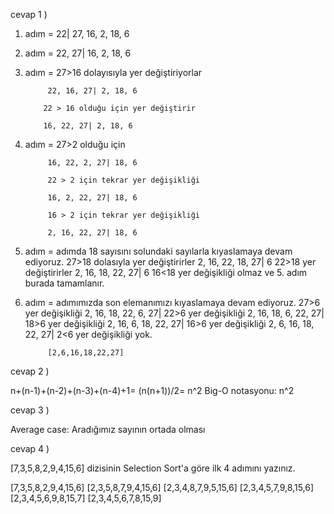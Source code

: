 cevap 1 ) 

 1. adım  =    22| 27, 16, 2, 18, 6

 2. adım =  22, 27| 16, 2, 18, 6


 3. adım = 	27>16 dolayısıyla yer değiştiriyorlar

 			 22, 16, 27| 2, 18, 6

 			22 > 16 olduğu için yer değiştirir
			
			16, 22, 27| 2, 18, 6

4. adım   = 27>2 olduğu için
			
			16, 22, 2, 27| 18, 6

			22 > 2 için tekrar yer değişikliği
			
			16, 2, 22, 27| 18, 6
			
			16 > 2 için tekrar yer değişikliği
			
			2, 16, 22, 27| 18, 6

5. adım = adımda 18 sayısını solundaki sayılarla kıyaslamaya devam ediyoruz.
			27>18 dolasıyla yer değiştirirler
			2, 16, 22, 18, 27| 6
			22>18 yer değiştirirler
			2, 16, 18, 22, 27| 6
			16<18 yer değişikliği olmaz ve 5. adım burada tamamlanır.


6. adım =  adımımızda son elemanımızı kıyaslamaya devam ediyoruz.
			27>6 yer değişikliği
			2, 16, 18, 22, 6, 27|
			22>6 yer değişikliği
			2, 16, 18, 6, 22, 27|
			18>6 yer değişikliği
			2, 16, 6, 18, 22, 27|
			16>6 yer değişikliği
			2, 6, 16, 18, 22, 27|
			2<6 yer değişikliği yok.


			[2,6,16,18,22,27]




cevap 2 )

n+(n-1)+(n-2)+(n-3)+(n-4)+1= (n(n+1))/2= n^2
Big-O notasyonu: n^2


cevap 3 )

Average case: Aradığımız sayının ortada olması


cevap 4 )


[7,3,5,8,2,9,4,15,6] dizisinin Selection Sort'a göre ilk 4 adımını yazınız.

[7,3,5,8,2,9,4,15,6]
[2,3,5,8,7,9,4,15,6]
[2,3,4,8,7,9,5,15,6]
[2,3,4,5,7,9,8,15,6]
[2,3,4,5,6,9,8,15,7]
[2,3,4,5,6,7,8,15,9]











